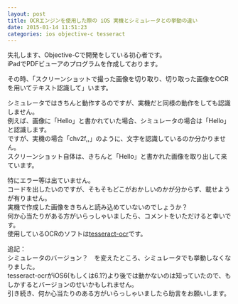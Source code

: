 ```yaml
---
layout: post
title: OCRエンジンを使用した際の iOS 実機とシミュレータとの挙動の違い
date: 2015-01-14 11:51:23
categories: ios objective-c tesseract
---
```

<p>失礼します、Objective-Cで開発をしている初心者です。<br>
iPadでPDFビューアのプログラムを作成しております。</p>

<p>その時、「スクリーンショットで撮った画像を切り取り、切り取った画像をOCRを用いてテキスト認識して」います。</p>

<p>シミュレータではきちんと動作するのですが、実機だと同様の動作をしても認識しません。<br>
例えば、画像に「Hello」と書かれていた場合、シミュレータの場合は「Hello」と認識します。<br>
ですが、実機の場合「chv2f,,」のように、文字を認識しているのか分かりません。<br>
スクリーンショット自体は、きちんと「Hello」と書かれた画像を取り出して来ています。</p>

<p>特にエラー等は出ていません。<br>
コードを出したいのですが、そもそもどこがおかしいのかが分からず、載せようが有りません。<br>
実機で作成した画像をきちんと読み込めていないのでしょうか？<br>
何か心当たりがある方がいらっしゃいましたら、コメントをいただけると幸いです。<br>
使用しているOCRのソフトは<a href="https://code.google.com/p/tesseract-ocr/" rel="nofollow">tesseract-ocr</a>です。</p>

<p>追記：<br>
シミュレータのバージョン？　を変えたところ、シミュレータでも挙動しなくなりました。<br>
tesseract-ocrがiOS6(もしくは6.1?)より後では動かないのは知っていたので、もしかするとバージョンのせいかもしれません。<br>
引き続き、何か心当たりのある方がいらっしゃいましたら助言をお願いします。</p>
